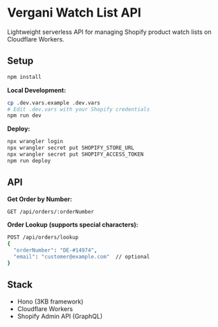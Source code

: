 # Vergani Watch List API

Lightweight serverless API for managing Shopify product watch lists on Cloudflare Workers.

## Setup

```bash
npm install
```

**Local Development:**
```bash
cp .dev.vars.example .dev.vars
# Edit .dev.vars with your Shopify credentials
npm run dev
```

**Deploy:**
```bash
npx wrangler login
npx wrangler secret put SHOPIFY_STORE_URL
npx wrangler secret put SHOPIFY_ACCESS_TOKEN
npm run deploy
```

## API

**Get Order by Number:**
```bash
GET /api/orders/:orderNumber
```

**Order Lookup (supports special characters):**
```bash
POST /api/orders/lookup
{
  "orderNumber": "DE-#14974",
  "email": "customer@example.com"  // optional
}
```

## Stack

- Hono (3KB framework)
- Cloudflare Workers
- Shopify Admin API (GraphQL)
